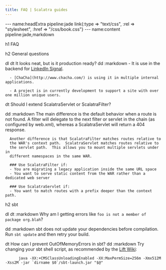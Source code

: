 ```yaml
---
title: FAQ | Scalatra guides
---
```


--- name:headExtra pipeline:jade
link{:type => "text/css",
                :rel => "stylesheet",
                :href  => "/css/book.css"}
--- name:content pipeline:jade,markdown

h1 FAQ

h2 General questions

dl
  dt It looks neat, but is it production ready?
  dd
    :markdown
      - It is use in the backend for [LinkedIn Signal](http://sna-projects.com/blog/2010/10/linkedin-signal-a-look-under-the-hood/).

      - [ChaCha](http://www.chacha.com/) is using it in multiple internal applications.

      - A project is in currently development to support a site with over one million unique users.

  dt Should I extend ScalatraServlet or ScalatraFilter?

  dd
    :markdown
      The main difference is the default behavior when a route is not found.
      A filter will delegate to the next filter or servlet in the chain (as
      configured by web.xml), whereas a ScalatraServlet will return a 404
      response.

      Another difference is that ScalatraFilter matches routes relative to
      the WAR's context path.  ScalatraServlet matches routes relative to
      the servlet path.  This allows you to mount multiple servlets under in
      different namespaces in the same WAR.

      ### Use ScalatraFilter if:
      - You are migrating a legacy application inside the same URL space
      - You want to serve static content from the WAR rather than a dedicated web server

      ### Use ScalatraServlet if:
      - You want to match routes with a prefix deeper than the context path.

h2 sbt

dl
  dt
    :markdown
      Why am I getting errors like `foo is not a member of package org.blah`?

  dd
    :markdown
      sbt does not update your dependencies before compilation.  Run `sbt update` and then retry your build.

  dt How can I prevent OutOfMemoryErrors in sbt?
  dd
    :markdown
      Try changing your sbt shell script, as recommended by the [Lift Wiki](http://www.assembla.com/wiki/show/liftweb/Using_SBT):

          java -XX:+CMSClassUnloadingEnabled -XX:MaxPermSize=256m -Xmx512M -Xss2M -jar `dirname $0`/sbt-launch.jar "$@"

